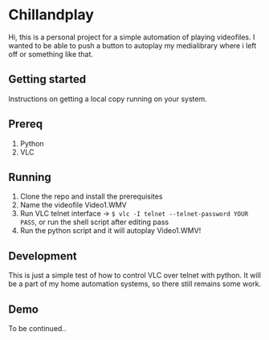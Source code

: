 # Chillandplay

Hi, this is a personal project for a simple automation of playing videofiles. I wanted to be able to push a button to autoplay my medialibrary where i left off or something like that.

## Getting started

Instructions on getting a local copy running on your system.

## Prereq

1. Python
2. VLC

## Running

1. Clone the repo and install the prerequisites
2. Name the videofile Video1.WMV
3. Run VLC telnet interface -> `$ vlc -I telnet --telnet-password YOUR PASS`, or run the shell script after editing pass
4. Run the python script and it will autoplay Video1.WMV!

## Development

This is just a simple test of how to control VLC over telnet with python. It will be a part of my home automation systems, so there still remains some work.

## Demo
To be continued..
